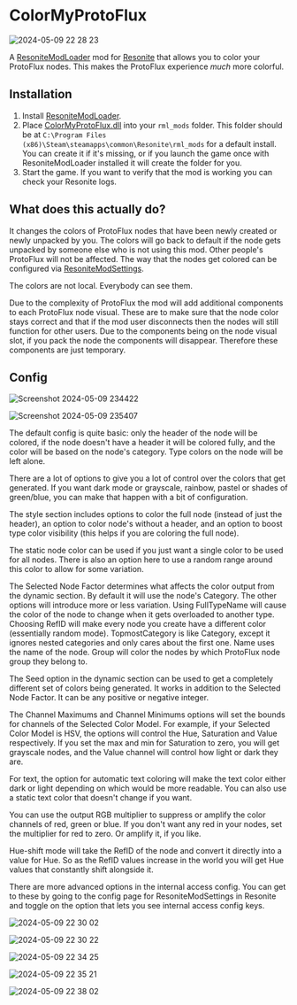 # ColorMyProtoFlux

![2024-05-09 22 28 23](https://github.com/Nytra/ResoniteColorMyProtoFlux/assets/14206961/39dd6b0a-5aba-42c9-8f03-9df9f2372d7a)

A [ResoniteModLoader](https://github.com/resonite-modding-group/ResoniteModLoader) mod for [Resonite](https://resonite.com/) that allows you to color your ProtoFlux nodes. This makes the ProtoFlux experience *much* more colorful.

## Installation
1. Install [ResoniteModLoader](https://github.com/resonite-modding-group/ResoniteModLoader).
2. Place [ColorMyProtoFlux.dll](https://github.com/Nytra/ResoniteColorMyProtoFlux/releases/latest/download/ColorMyProtoFlux.dll) into your `rml_mods` folder. This folder should be at `C:\Program Files (x86)\Steam\steamapps\common\Resonite\rml_mods` for a default install. You can create it if it's missing, or if you launch the game once with ResoniteModLoader installed it will create the folder for you.
3. Start the game. If you want to verify that the mod is working you can check your Resonite logs.

## What does this actually do?
It changes the colors of ProtoFlux nodes that have been newly created or newly unpacked by you. The colors will go back to default if the node gets unpacked by someone else who is not using this mod. Other people's ProtoFlux will not be affected. The way that the nodes get colored can be configured via [ResoniteModSettings](https://github.com/badhaloninja/ResoniteModSettings).

The colors are not local. Everybody can see them.

Due to the complexity of ProtoFlux the mod will add additional components to each ProtoFlux node visual. These are to make sure that the node color stays correct and that if the mod user disconnects then the nodes will still function for other users. Due to the components being on the node visual slot, if you pack the node the components will disappear. Therefore these components are just temporary.

## Config

![Screenshot 2024-05-09 234422](https://github.com/Nytra/ResoniteColorMyProtoFlux/assets/14206961/16a94dfa-de66-4102-8ee3-cefe1c4ade2f)

![Screenshot 2024-05-09 235407](https://github.com/Nytra/ResoniteColorMyProtoFlux/assets/14206961/f7d1f9b3-6f66-4830-8650-4ff73df89671)

The default config is quite basic: only the header of the node will be colored, if the node doesn't have a header it will be colored fully, and the color will be based on the node's category. Type colors on the node will be left alone.

There are a lot of options to give you a lot of control over the colors that get generated. If you want dark mode or grayscale, rainbow, pastel or shades of green/blue, you can make that happen with a bit of configuration.

The style section includes options to color the full node (instead of just the header), an option to color node's without a header, and an option to boost type color visibility (this helps if you are coloring the full node).

The static node color can be used if you just want a single color to be used for all nodes. There is also an option here to use a random range around this color to allow for some variation.

The Selected Node Factor determines what affects the color output from the dynamic section. By default it will use the node's Category. The other options will introduce more or less variation. Using FullTypeName will cause the color of the node to change when it gets overloaded to another type. Choosing RefID will make every node you create have a different color (essentially random mode). TopmostCategory is like Category, except it ignores nested categories and only cares about the first one. Name uses the name of the node. Group will color the nodes by which ProtoFlux node group they belong to.

The Seed option in the dynamic section can be used to get a completely different set of colors being generated. It works in addition to the Selected Node Factor. It can be any positive or negative integer.

The Channel Maximums and Channel Minimums options will set the bounds for channels of the Selected Color Model. For example, if your Selected Color Model is HSV, the options will control the Hue, Saturation and Value respectively. If you set the max and min for Saturation to zero, you will get grayscale nodes, and the Value channel will control how light or dark they are.

For text, the option for automatic text coloring will make the text color either dark or light depending on which would be more readable. You can also use a static text color that doesn't change if you want.

You can use the output RGB multiplier to suppress or amplify the color channels of red, green or blue. If you don't want any red in your nodes, set the multiplier for red to zero. Or amplify it, if you like.

Hue-shift mode will take the RefID of the node and convert it directly into a value for Hue. So as the RefID values increase in the world you will get Hue values that constantly shift alongside it.

There are more advanced options in the internal access config. You can get to these by going to the config page for ResoniteModSettings in Resonite and toggle on the option that lets you see internal access config keys.

![2024-05-09 22 30 02](https://github.com/Nytra/ResoniteColorMyProtoFlux/assets/14206961/865c100a-2e2d-45ae-8809-43a8baa02a7a)

![2024-05-09 22 30 22](https://github.com/Nytra/ResoniteColorMyProtoFlux/assets/14206961/69dbc9b1-418f-41a9-904e-b24db164b215)

![2024-05-09 22 34 25](https://github.com/Nytra/ResoniteColorMyProtoFlux/assets/14206961/1aa95eb2-3d98-49ec-aeeb-80cb42c5c0fc)

![2024-05-09 22 35 21](https://github.com/Nytra/ResoniteColorMyProtoFlux/assets/14206961/fff2ab98-1f40-44ab-91ac-29085b47b96f)

![2024-05-09 22 38 02](https://github.com/Nytra/ResoniteColorMyProtoFlux/assets/14206961/c2fa4757-4ba1-4868-bd53-26c9a6ea381c)
